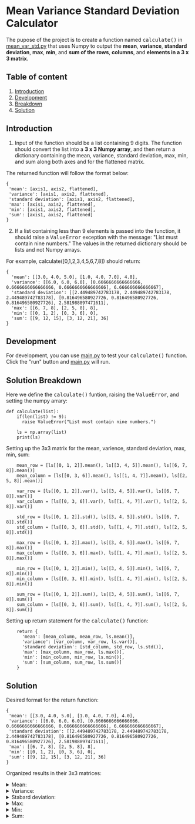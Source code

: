 # Mean Variance Standard Deviation Calculator

The pupose of the project is to create a function named <kbd>calculate()</kbd> in [mean_var_std.py](mean-var-std.py) that uses Numpy to output the **mean**, **variance**, **standard deviation**, **max**, **min**, and **sum of the rows**, **columns**, and **elements in a 3 x 3 matrix**.

## Table of content

1. [Introduction](#intro)
2. [Development](#dev)
3. [Breakdown](#break)
4. [Solution](#sol)


## Introduction<a name="intro"></a>
1. Input of the function should be a list containing 9 digits. The function should convert the list into a **3 x 3 Numpy array**, and then return a dictionary containing the mean, variance, standard deviation, max, min, and sum along both axes and for the flattened matrix.

The returned function will follow the format below:
 ```
 {
  'mean': [axis1, axis2, flattened],
  'variance': [axis1, axis2, flattened],
  'standard deviation': [axis1, axis2, flattened],
  'max': [axis1, axis2, flattened],
  'min': [axis1, axis2, flattened],
  'sum': [axis1, axis2, flattened]
}
 ```

2. If a list containing less than 9 elements is passed into the function, it should raise a <kbd>ValueError</kbd> exception with the message: "List must contain nine numbers." The values in the returned dictionary should be lists and not Numpy arrays.

For example, calculate([0,1,2,3,4,5,6,7,8]) should return:


```
{
  'mean': [[3.0, 4.0, 5.0], [1.0, 4.0, 7.0], 4.0],
  'variance': [[6.0, 6.0, 6.0], [0.6666666666666666, 0.6666666666666666, 0.6666666666666666], 6.666666666666667],
  'standard deviation': [[2.449489742783178, 2.449489742783178, 2.449489742783178], [0.816496580927726, 0.816496580927726, 0.816496580927726], 2.581988897471611],
  'max': [[6, 7, 8], [2, 5, 8], 8],
  'min': [[0, 1, 2], [0, 3, 6], 0],
  'sum': [[9, 12, 15], [3, 12, 21], 36]
}
```
## Development <a name="dev"></a>

For development, you can use [main.py](main.py) to test your <kbd>calculate()</kbd> function. Click the "run" button and [main.py](main.py) will run.

## Solution Breakdown <a name="break"></a>

Here we define the <kbd>calculate()</kbd> funtion, raising the <kbd>ValueError</kbd>, and setting the numpy arrary:

```
def calculate(list):
    if(len(list) != 9):
      raise ValueError("List must contain nine numbers.")

    ls = np.array(list)
    print(ls)
```
Setting up the 3x3 matrix for the mean, varience, standard deviation, max, min, sum:
```
    mean_row = [ls[[0, 1, 2]].mean(), ls[[3, 4, 5]].mean(), ls[[6, 7, 8]].mean()]
    mean_column = [ls[[0, 3, 6]].mean(), ls[[1, 4, 7]].mean(), ls[[2, 5, 8]].mean()]

    var_row = [ls[[0, 1, 2]].var(), ls[[3, 4, 5]].var(), ls[[6, 7, 8]].var()]
    var_column = [ls[[0, 3, 6]].var(), ls[[1, 4, 7]].var(), ls[[2, 5, 8]].var()]

    std_row = [ls[[0, 1, 2]].std(), ls[[3, 4, 5]].std(), ls[[6, 7, 8]].std()]
    std_column = [ls[[0, 3, 6]].std(), ls[[1, 4, 7]].std(), ls[[2, 5, 8]].std()]

    max_row = [ls[[0, 1, 2]].max(), ls[[3, 4, 5]].max(), ls[[6, 7, 8]].max()]
    max_column = [ls[[0, 3, 6]].max(), ls[[1, 4, 7]].max(), ls[[2, 5, 8]].max()]

    min_row = [ls[[0, 1, 2]].min(), ls[[3, 4, 5]].min(), ls[[6, 7, 8]].min()]
    min_column = [ls[[0, 3, 6]].min(), ls[[1, 4, 7]].min(), ls[[2, 5, 8]].min()]

    sum_row = [ls[[0, 1, 2]].sum(), ls[[3, 4, 5]].sum(), ls[[6, 7, 8]].sum()]
    sum_column = [ls[[0, 3, 6]].sum(), ls[[1, 4, 7]].sum(), ls[[2, 5, 8]].sum()]
```
Setting up return statement for the <kbd>calculate()</kbd> function:
```
    return {
      'mean': [mean_column, mean_row, ls.mean()],
      'variance': [var_column, var_row, ls.var()],
      'standard deviation': [std_column, std_row, ls.std()],
      'max': [max_column, max_row, ls.max()],
      'min': [min_column, min_row, ls.min()],
      'sum': [sum_column, sum_row, ls.sum()]
    }
```

## Solution <a name="sol"></a>


Desired format for the return function:

```
{
 'mean': [[3.0, 4.0, 5.0], [1.0, 4.0, 7.0], 4.0],
 'variance': [[6.0, 6.0, 6.0], [0.6666666666666666, 0.6666666666666666, 0.6666666666666666], 6.666666666666667], 
 'standard deviation': [[2.449489742783178, 2.449489742783178, 2.449489742783178], [0.816496580927726, 0.816496580927726, 0.816496580927726], 2.581988897471611],  
 'max': [[6, 7, 8], [2, 5, 8], 8],
 'min': [[0, 1, 2], [0, 3, 6], 0], 
 'sum': [[9, 12, 15], [3, 12, 21], 36]
}
```
Organized results in their 3x3 matrices:

<details>
 <summary>
  Mean: 
  
 </summary>
 
 |3.0 | 4.0 | 5.0|
 |---|---|---|
 |1.0| 4.0| 7.0|
 
 => Ans. 4
 
</details>

<details>
 <summary>
  Variance:
 </summary>
 
 |6.0 | 6.0 | 6.0|
 |---|---|---|
 |0.666...| 0.666...| 0.666...|
 
 => Ans. 6.666...
 
</details>

<details>
 <summary>
 Stabard deviation:
  
 </summary>
 
 
 |2.449... | 2.449.. | 2.449...|
 |---|---|---|
 |0.816...| 0.816...| 0.816...|
 
 => Ans. 2.581
 
</details>

<details>
 <summary>
 Max:
  
 </summary>
 
 
 | 6 | 7 | 8 |
 |---|---|---|
 | 2 | 5 | 8 |
 
 => Ans. 8
 
</details>

<details>
 <summary>
Min:
  
 </summary>
 
 
 | 0 | 1 | 2 |
 |---|---|---|
 | 0 | 3 | 6 |
 
 => Ans. 0
 
</details>

<details>
 <summary>
 Sum:
  
 </summary>
 
 
 | 9 | 12 | 15 |
 |---|---|---|
 | 3 | 12 | 21 |
 
 => Ans. 36
 
</details>

